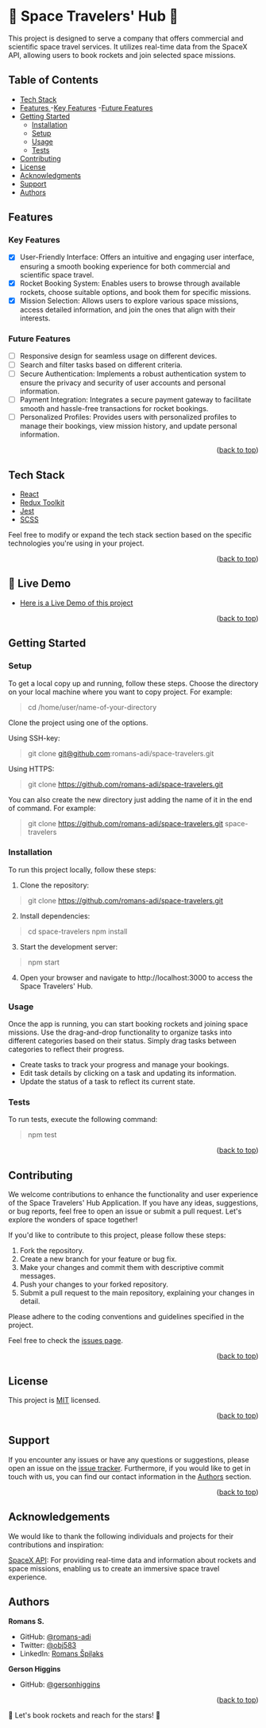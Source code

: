<a name="readme-top"></a>

<!-- PROJECT DESCRIPTION -->

# <a name="about-project">🚀 Space Travelers' Hub 🌌</a>

This project is designed to serve a company that offers commercial and scientific space travel services. It utilizes real-time data from the SpaceX API, allowing users to book rockets and join selected space missions.

<!-- TABLE OF CONTENTS -->

## Table of Contents

- [Tech Stack ](#tech-stack-)
- [Features ](#features-)
  -[Key Features](#key-features)
  -[Future Features](#future-features)
- [Getting Started ](#-getting-started-)
  - [Installation](#installation)
  - [Setup](#setup)
  - [Usage](#usage)
  - [Tests](#tests)
- [Contributing ](#-contributing-)
- [License ](#-license-)
- [Acknowledgments ](#-acknowledgments-)
- [Support ](#️-support-)
- [Authors ](#-authors-)

<!-- Features -->

## Features <a name="features"></a>

### Key Features <a name="key-features"></a>

 - [x] User-Friendly Interface: Offers an intuitive and engaging user interface, ensuring a smooth booking experience for both commercial and scientific space travel.
 - [x] Rocket Booking System: Enables users to browse through available rockets, choose suitable options, and book them for specific missions.
 - [x] Mission Selection: Allows users to explore various space missions, access detailed information, and join the ones that align with their interests.

### Future Features <a name="key-features"></a>

- [ ] Responsive design for seamless usage on different devices.
- [ ] Search and filter tasks based on different criteria.
- [ ] Secure Authentication: Implements a robust authentication system to ensure the privacy and security of user accounts and personal information.
- [ ] Payment Integration: Integrates a secure payment gateway to facilitate smooth and hassle-free transactions for rocket bookings.
- [ ] Personalized Profiles: Provides users with personalized profiles to manage their bookings, view mission history, and update personal information.

<p align="right">(<a href="#readme-top">back to top</a>)</p>

<!-- TECH STACK -->

## Tech Stack <a name="tech-stack"></a>

  <ul>
     <li><a href="https://react.dev/">React</a></li>
      <li><a href="https://redux-toolkit.js.org/">Redux Toolkit</a></li>
      <li><a href="https://jestjs.io/">Jest</a></li>
      <li><a href="https://sass-lang.com/">SCSS</a></li>
  </ul>

Feel free to modify or expand the tech stack section based on the specific technologies you're using in your project.

<p align="right">(<a href="#readme-top">back to top</a>)</p>

<!-- LIVE DEMO -->

## :rocket: Live Demo <a name="live-demo"></a>

- [Here is a Live Demo of this project](https://space-travelers-hub-05ai.onrender.com/)

<p align="right">(<a href="#readme-top">back to top</a>)</p>

<!-- GETTING STARTED -->

## Getting Started <a name="getting-started"></a>

### Setup <a name="setup"></a>

To get a local copy up and running, follow these steps.
Choose the directory on your local machine where you want to copy project. For example:

> cd /home/user/name-of-your-directory

Clone the project using one of the options.

Using SSH-key:

> git clone git@github.com:romans-adi/space-travelers.git

Using HTTPS:

> git clone https://github.com/romans-adi/space-travelers.git

You can also create the new directory just adding the name of it in the end of command. For example:

> git clone https://github.com/romans-adi/space-travelers.git space-travelers

### Installation <a name="installation"></a>

To run this project locally, follow these steps:

1. Clone the repository:

> git clone https://github.com/romans-adi/space-travelers.git

2. Install dependencies:

> cd space-travelers
> npm install

3. Start the development server:

> npm start

4. Open your browser and navigate to http://localhost:3000 to access the Space Travelers' Hub.

### Usage <a name="usage"></a>

Once the app is running, you can start booking rockets and joining space missions. Use the drag-and-drop functionality to organize tasks into different categories based on their status. Simply drag tasks between categories to reflect their progress.

- Create tasks to track your progress and manage your bookings.
- Edit task details by clicking on a task and updating its information.
- Update the status of a task to reflect its current state.

### Tests <a name="tests"></a>

To run tests, execute the following command:

> npm test

<p align="right">(<a href="#readme-top">back to top</a>)</p>

<!-- CONTRIBUTING -->

## Contributing <a name="contributing"></a>

We welcome contributions to enhance the functionality and user experience of the Space Travelers' Hub Application. If you have any ideas, suggestions, or bug reports, feel free to open an issue or submit a pull request. Let's explore the wonders of space together!

If you'd like to contribute to this project, please follow these steps:

1. Fork the repository.
2. Create a new branch for your feature or bug fix.
3. Make your changes and commit them with descriptive commit messages.
4. Push your changes to your forked repository.
5. Submit a pull request to the main repository, explaining your changes in detail.

Please adhere to the coding conventions and guidelines specified in the project.

Feel free to check the [issues page](../../issues/).

<p align="right">(<a href="#readme-top">back to top</a>)</p>

<!-- LICENSE -->

## License <a name="license"></a>

This project is [MIT](LICENSE) licensed.

<p align="right">(<a href="#readme-top">back to top</a>)</p>

<!-- SUPPORT -->

## Support <a name="support"></a>

If you encounter any issues or have any questions or suggestions, please open an issue on the [issue tracker](../../issues/).
Furthermore, if you would like to get in touch with us, you can find our contact information in the <a href="#authors">Authors</a> section.

<p align="right">(<a href="#readme-top">back to top</a>)</p>

<!-- ACKNOWLEDGEMENTS -->

## Acknowledgements <a name="acknowledgements"></a>

We would like to thank the following individuals and projects for their contributions and inspiration:

[SpaceX API](https://github.com/r-spacex/SpaceX-API): For providing real-time data and information about rockets and space missions, enabling us to create an immersive space travel experience.

<!-- AUTHORS -->

## Authors <a name="authors"></a>

**Romans S.**

- GitHub: [@romans-adi](https://github.com/romans-adi/)
- Twitter: [@obj583](https://twitter.com/obj583/)
- LinkedIn: [Romans Špiļaks](https://www.linkedin.com/in/obj513/)

**Gerson Higgins**

- GitHub: [@gersonhiggins](https://github.com/gersonhiggins/)

<p align="right">(<a href="#readme-top">back to top</a>)</p>

🌌 Let's book rockets and reach for the stars! 🚀
